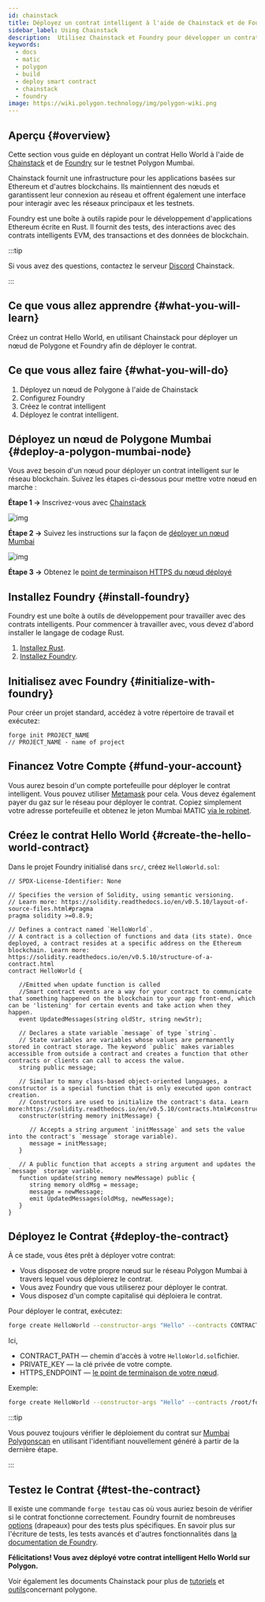```yaml
---
id: chainstack
title: Déployez un contrat intelligent à l'aide de Chainstack et de Foundry
sidebar_label: Using Chainstack
description:  Utilisez Chainstack et Foundry pour développer un contrat intelligent sur Polygon
keywords:
  - docs
  - matic
  - polygon
  - build
  - deploy smart contract
  - chainstack
  - foundry
image: https://wiki.polygon.technology/img/polygon-wiki.png
---
```


## Aperçu {#overview}

Cette section vous guide en déployant un contrat Hello World à l'aide de [Chainstack](https://chainstack.com/build-better-with-polygon/) et de [Foundry](https://github.com/gakonst/foundry/) sur le testnet Polygon Mumbai.

Chainstack fournit une infrastructure pour les applications basées sur Ethereum et d'autres blockchains. Ils maintiennent des nœuds et garantissent leur connexion au réseau et offrent également une interface pour interagir avec les réseaux principaux et les testnets.

Foundry est une boîte à outils rapide pour le développement d'applications Ethereum écrite en Rust. Il fournit des tests, des interactions avec des contrats intelligents EVM, des transactions et des données de blockchain.

:::tip

Si vous avez des questions, contactez le serveur [<ins>Discord</ins>](https://discord.com/invite/Cymtg2f7pX) Chainstack.

:::

## Ce que vous allez apprendre {#what-you-will-learn}

Créez un contrat Hello World, en utilisant Chainstack pour déployer un nœud de Polygone et Foundry afin de déployer le contrat.

## Ce que vous allez faire {#what-you-will-do}

1. Déployez un nœud de Polygone à l'aide de Chainstack
2. Configurez Foundry
3. Créez le contrat intelligent
4. Déployez le contrat intelligent.

## Déployez un nœud de Polygone Mumbai {#deploy-a-polygon-mumbai-node}

Vous avez besoin d'un nœud pour déployer un contrat intelligent sur le réseau blockchain. Suivez les étapes ci-dessous pour mettre votre nœud en marche :

**Étape 1 →** Inscrivez-vous avec [Chainstack](https://console.chainstack.com/user/account/create)

![img](/img/chainstack/sign-up.png)

**Étape 2 →** Suivez les instructions sur la façon de [déployer un nœud Mumbai](https://docs.chainstack.com/platform/join-a-public-network#join-a-polygon-pos-network)

![img](/img/chainstack/join-network.png)

**Étape 3 →** Obtenez le [point de terminaison HTTPS du nœud déployé](https://docs.chainstack.com/platform/view-node-access-and-credentials)

## Installez Foundry {#install-foundry}

Foundry est une boîte à outils de développement pour travailler avec des contrats intelligents. Pour commencer à travailler avec, vous devez d'abord installer le langage de codage Rust.

1. [Installez Rust](https://www.rust-lang.org/tools/install).
1. [Installez Foundry](https://github.com/gakonst/foundry/).

## Initialisez avec Foundry {#initialize-with-foundry}

Pour créer un projet standard, accédez à votre répertoire de travail et exécutez:

```
forge init PROJECT_NAME
// PROJECT_NAME - name of project
```

## Financez Votre Compte {#fund-your-account}

Vous aurez besoin d'un compte portefeuille pour déployer le contrat intelligent. Vous pouvez utiliser [Metamask](https://metamask.io/) pour cela. Vous devez également payer du gaz sur le réseau pour déployer le contrat. Copiez simplement votre adresse portefeuille et obtenez le jeton Mumbai MATIC [via le robinet](https://faucet.polygon.technology/).

## Créez le contrat Hello World {#create-the-hello-world-contract}

Dans le projet Foundry initialisé dans `src/`, créez `HelloWorld.sol`:

```
// SPDX-License-Identifier: None

// Specifies the version of Solidity, using semantic versioning.
// Learn more: https://solidity.readthedocs.io/en/v0.5.10/layout-of-source-files.html#pragma
pragma solidity >=0.8.9;

// Defines a contract named `HelloWorld`.
// A contract is a collection of functions and data (its state). Once deployed, a contract resides at a specific address on the Ethereum blockchain. Learn more: https://solidity.readthedocs.io/en/v0.5.10/structure-of-a-contract.html
contract HelloWorld {

   //Emitted when update function is called
   //Smart contract events are a way for your contract to communicate that something happened on the blockchain to your app front-end, which can be 'listening' for certain events and take action when they happen.
   event UpdatedMessages(string oldStr, string newStr);

   // Declares a state variable `message` of type `string`.
   // State variables are variables whose values are permanently stored in contract storage. The keyword `public` makes variables accessible from outside a contract and creates a function that other contracts or clients can call to access the value.
   string public message;

   // Similar to many class-based object-oriented languages, a constructor is a special function that is only executed upon contract creation.
   // Constructors are used to initialize the contract's data. Learn more:https://solidity.readthedocs.io/en/v0.5.10/contracts.html#constructors
   constructor(string memory initMessage) {

      // Accepts a string argument `initMessage` and sets the value into the contract's `message` storage variable).
      message = initMessage;
   }

   // A public function that accepts a string argument and updates the `message` storage variable.
   function update(string memory newMessage) public {
      string memory oldMsg = message;
      message = newMessage;
      emit UpdatedMessages(oldMsg, newMessage);
   }
}
```

## Déployez le Contrat {#deploy-the-contract}

À ce stade, vous êtes prêt à déployer votre contrat:

* Vous disposez de votre propre nœud sur le réseau Polygon Mumbai à travers lequel vous déploierez le contrat.
* Vous avez Foundry que vous utiliserez pour déployer le contrat.
* Vous disposez d'un compte capitalisé qui déploiera le contrat.

Pour déployer le contrat, exécutez:

```bash
forge create HelloWorld --constructor-args "Hello" --contracts CONTRACT_PATH --private-key PRIVATE_KEY --rpc-url HTTPS_ENDPOINT
```

Ici,

* CONTRACT_PATH — chemin d'accès à votre `HelloWorld.sol`fichier.
* PRIVATE_KEY — la clé privée de votre compte.
* HTTPS_ENDPOINT — [le point de terminaison de votre nœud](https://docs.chainstack.com/platform/view-node-access-and-credentials).

Exemple:

```sh
forge create HelloWorld --constructor-args "Hello" --contracts /root/foundry/src/HelloWorld.sol --private-key d8936f6eae35c73a14ea7c1aabb8d068e16889a7f516c8abc482ba4e1489f4cd --rpc-url https://nd-123-456-789.p2pify.com/3c6e0b8a9c15224a8228b9a98ca1531d
```

:::tip

Vous pouvez toujours vérifier le déploiement du contrat sur [<ins>Mumbai Polygonscan</ins>](https://mumbai.polygonscan.com/) en utilisant l'identifiant nouvellement généré à partir de la dernière étape.

:::

## Testez le Contrat {#test-the-contract}

Il existe une commande `forge test`au cas où vous auriez besoin de vérifier si le contrat fonctionne correctement. Foundry fournit de nombreuses [options](https://book.getfoundry.sh/reference/forge/forge-test) (drapeaux) pour des tests plus spécifiques. En savoir plus sur l'écriture de tests, les tests avancés et d'autres fonctionnalités dans [la documentation de Foundry](https://book.getfoundry.sh/forge/tests).

**Félicitations! Vous avez déployé votre contrat intelligent Hello World sur Polygon.**

Voir également les documents Chainstack pour plus de [<ins>tutoriels</ins>](https://docs.chainstack.com/tutorials/polygon/) et [<ins>outils</ins>](https://docs.chainstack.com/operations/polygon/tools)concernant polygone.
